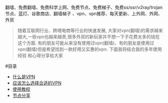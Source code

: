 翻墙、免费翻墙、免费科学上网、免费节点、免费梯子、免费ss/ssr/v2ray/trojan节点、蓝灯、谷歌商店、翻墙梯子 、vpn、vpn推荐、每天更新、上外网、外网、外贸

>随着互联网行业、跨境电商等行业的快速发展, 大家对vpn(翻墙)的需求越来越大,一些vpn也越来越贵,很多外贸的新玩家并不想一下子花费太多的钱在这个方面. 有的朋友可能从来没有使用过vpn(翻墙)、有的朋友是使用过vpn(翻墙)但是希望找到一款好用又实惠的vpn. 下面我将结合我的多年使用经验 和心得分享给大家



#目录
- [什么是VPN](#什么是VPN)
- [应该怎么选择合适的VPN](#应该怎么选择合适的VPN)
- [使用教程](#使用教程)
- [节点分享](#节点分享)


